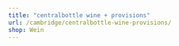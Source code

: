 ```yaml
---
title: "centralbottle wine + provisions"
url: /cambridge/centralbottle-wine-provisions/
shop: Wein
---
```

